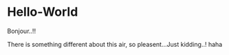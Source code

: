 # Hello-World

Bonjour..!!

There is something different about this air, so pleasent...Just kidding..! haha
